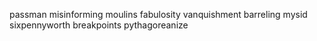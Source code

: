 passman misinforming moulins fabulosity vanquishment barreling mysid sixpennyworth breakpoints pythagoreanize 
